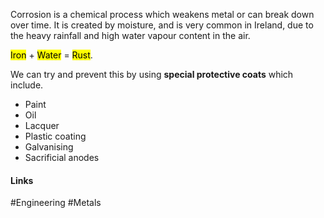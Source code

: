 Corrosion is a chemical process which weakens metal or can break down over time. It is created by moisture, and is very common in Ireland, due to the heavy rainfall and high water vapour content in the air.

<mark class="hltr-grey">Iron</mark> + <mark class="hltr-cyan">Water</mark> = <mark class="hltr-orange">Rust</mark>.

We can try and prevent this by using **special protective coats** which include.

- Paint
- Oil
- Lacquer
- Plastic coating
- Galvanising
- Sacrificial anodes

#### Links
#Engineering #Metals 